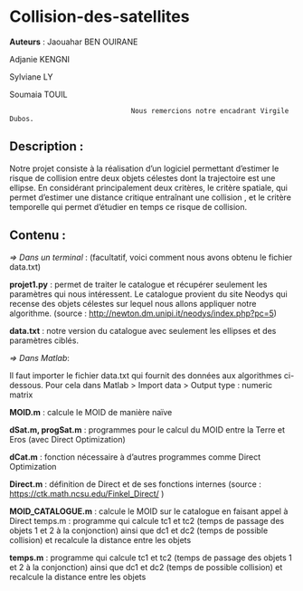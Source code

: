 # Collision-des-satellites

**Auteurs** : 
Jaouahar BEN OUIRANE

Adjanie KENGNI

Sylviane LY

Soumaia TOUIL

                                  Nous remercions notre encadrant Virgile Dubos.

Description : 
--------------
Notre projet <collision des satellites > consiste à  la réalisation d’un logiciel permettant d’estimer le risque de collision entre deux objets célestes dont la trajectoire est une ellipse. En considérant principalement deux critères, le critère spatiale, qui permet d’estimer une distance critique entraînant une collision , et le critère temporelle qui permet d’étudier en temps ce risque de collision. 

Contenu : 
--------------
*=> Dans un terminal* : (facultatif, voici comment nous avons obtenu le fichier data.txt)

**projet1.py** : permet de traiter le catalogue et récupérer seulement les paramètres qui nous intéressent. Le catalogue provient du site Neodys qui recense des objets célestes sur lequel nous allons appliquer notre algorithme. 
(source : http://newton.dm.unipi.it/neodys/index.php?pc=5)

**data.txt** : notre version du catalogue avec seulement les ellipses et des paramètres ciblés.


*=> Dans Matlab*: 

Il faut importer le fichier data.txt qui fournit des données aux algorithmes ci-dessous. Pour cela dans Matlab > Import data > Output type : numeric matrix 

**MOID.m** : calcule le MOID de manière naïve 

**dSat.m, progSat.m** : programmes pour le calcul du MOID entre la Terre et Eros (avec Direct Optimization)

**dCat.m** : fonction nécessaire à d’autres programmes comme Direct Optimization

**Direct.m** : définition de Direct et de ses fonctions internes 
(source : https://ctk.math.ncsu.edu/Finkel_Direct/ )

**MOID_CATALOGUE.m** : calcule le MOID sur le catalogue en faisant appel à Direct
temps.m : programme qui calcule tc1 et tc2 (temps de passage des objets 1 et 2 à la conjonction) ainsi que dc1 et dc2 (temps de possible collision) et recalcule la distance entre les objets

**temps.m** : programme qui calcule tc1 et tc2 (temps de passage des objets 1 et 2 à la conjonction) ainsi que dc1 et dc2 (temps de possible collision) et recalcule la distance entre les objets

